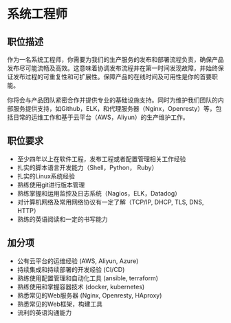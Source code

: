 # 系统工程师

## 职位描述

作为一名系统工程师，你需要为我们的生产服务的发布和部署流程负责，确保产品发布尽可能流畅及高效。这意味着协调发布流程并在第一时间发现故障，并始终保证发布过程的可重复性和可扩展性。保障产品的在线时间及可用性是你的首要职能。

你将会与产品团队紧密合作并提供专业的基础设施支持。同时为维护我们团队的内部服务提供支持，如Github，ELK，和代理服务器（Nginx，Openresty）等，包括日常的运维工作和基于云平台（AWS，Aliyun）的生产维护工作。

## 职位要求

- 至少四年以上在软件工程，发布工程或者配置管理相关工作经验
- 扎实的脚本语言开发能力（Shell，Python， Ruby）
- 扎实的Linux系统经验
- 熟练使用git进行版本管理
- 熟练掌握和运用监控及日志系统（Nagios，ELK，Datadog）
- 对计算机网络及常用网络协议有一定了解（TCP/IP, DHCP, TLS, DNS, HTTP）
- 熟练的英语阅读和一定的书写能力

## 加分项

- 公有云平台的运维经验 (AWS, Aliyun, Azure)
- 持续集成和持续部署的开发经验 (CI/CD)
- 熟练使用配置管理和自动化工具 (ansible, terraform)
- 熟练使用和掌握容器技术 (docker, kubernetes)
- 熟悉常见的Web服务器 (Nginx, Openresty, HAproxy)
- 熟悉常见的Web框架，构建工具
- 流利的英语沟通能力